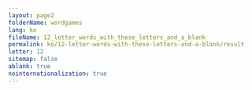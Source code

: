 ```yaml
---
layout: page2
folderName: wordgames
lang: ko
fileName: 12_letter_words_with_these_letters_and_a_blank
permalink: ko/12-letter-words-with-these-letters-and-a-blank/result
letter: 12
sitemap: false
ablank: true
nointernationalization: true
---
```

